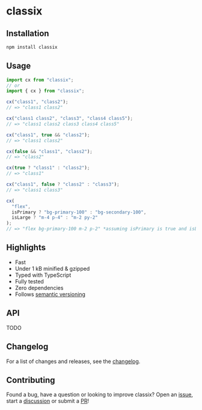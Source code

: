 # classix

## Installation

```bash
npm install classix
```

## Usage

```js
import cx from "classix";
// or
import { cx } from "classix";

cx("class1", "class2");
// => "class1 class2"

cx("class1 class2", "class3", "class4 class5");
// => "class1 class2 class3 class4 class5"

cx("class1", true && "class2");
// => "class1 class2"

cx(false && "class1", "class2");
// => "class2"

cx(true ? "class1" : "class2");
// => "class1"

cx("class1", false ? "class2" : "class3");
// => "class1 class3"

cx(
  "flex",
  isPrimary ? "bg-primary-100" : "bg-secondary-100",
  isLarge ? "m-4 p-4" : "m-2 py-2"
);
// => "flex bg-primary-100 m-2 p-2" *assuming isPrimary is true and isLarge is false
```

## Highlights

- Fast
- Under 1 kB minified & gzipped
- Typed with TypeScript
- Fully tested
- Zero dependencies
- Follows [semantic versioning](https://semver.org/)

## API

TODO

## Changelog

For a list of changes and releases, see the [changelog](https://github.com/alexnault/classix/releases).

## Contributing

Found a bug, have a question or looking to improve classix? Open an [issue](https://github.com/alexnault/classix/issues/new), start a [discussion](https://github.com/alexnault/classix/discussions/new) or submit a [PR](https://github.com/alexnault/classix/fork)!
